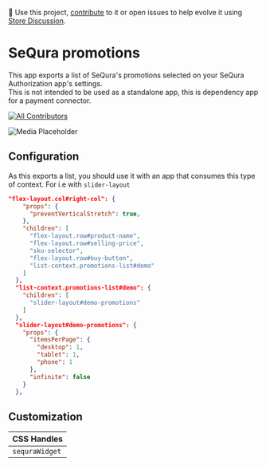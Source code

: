 📢 Use this project, [contribute](https://github.com/{OrganizationName}/{AppName}) to it or open issues to help evolve it using [Store Discussion](https://github.com/vtex-apps/store-discussion).

# SeQura promotions

This app exports a list of SeQura's promotions selected on your SeQura Authorization app's settings.  
This is not intended to be used as a standalone app, this is dependency app for a payment connector.

<!-- DOCS-IGNORE:start -->
<!-- ALL-CONTRIBUTORS-BADGE:START - Do not remove or modify this section -->

[![All Contributors](https://img.shields.io/badge/all_contributors-1-orange.svg?style=flat-square)]()

<!-- ALL-CONTRIBUTORS-BADGE:END -->
<!-- DOCS-IGNORE:end -->

![Media Placeholder](https://user-images.githubusercontent.com/52087100/71204177-42ca4f80-227e-11ea-89e6-e92e65370c69.png)

## Configuration

As this exports a list, you should use it with an app that consumes this type of context. For i.e with `slider-layout`

```json
"flex-layout.col#right-col": {
    "props": {
      "preventVerticalStretch": true,
    },
    "children": [
      "flex-layout.row#product-name",
      "flex-layout.row#selling-price",
      "sku-selector",
      "flex-layout.row#buy-button",
      "list-context.promotions-list#demo"
    ]
  },
  "list-context.promotions-list#demo": {
    "children": [
      "slider-layout#demo-promotions"
    ]
  },
  "slider-layout#demo-promotions": {
    "props": {
      "itemsPerPage": {
        "desktop": 1,
        "tablet": 1,
        "phone": 1
      },
      "infinite": false
    }
  },
```

## Customization

| CSS Handles    |
| -------------- |
| `sequraWidget` |

